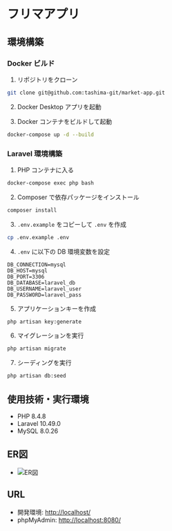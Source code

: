 # フリマアプリ

## 環境構築

### Docker ビルド

1. リポジトリをクローン
```bash
git clone git@github.com:tashima-git/market-app.git
```

2. Docker Desktop アプリを起動

3. Docker コンテナをビルドして起動
```bash
docker-compose up -d --build
```

### Laravel 環境構築

1. PHP コンテナに入る
```bash
docker-compose exec php bash
```

2. Composer で依存パッケージをインストール
```bash
composer install
```

3. `.env.example` をコピーして `.env` を作成
```bash
cp .env.example .env
```

4. `.env` に以下の DB 環境変数を設定
```dotenv
DB_CONNECTION=mysql
DB_HOST=mysql
DB_PORT=3306
DB_DATABASE=laravel_db
DB_USERNAME=laravel_user
DB_PASSWORD=laravel_pass
```

5. アプリケーションキーを作成
```bash
php artisan key:generate
```

6. マイグレーションを実行
```bash
php artisan migrate
```

7. シーディングを実行
```bash
php artisan db:seed
```

## 使用技術・実行環境

- PHP 8.4.8
- Laravel 10.49.0
- MySQL 8.0.26

## ER図

- ![ER図](./docs/erd.png)

## URL

- 開発環境: [http://localhost/](http://localhost/)
- phpMyAdmin: [http://localhost:8080/](http://localhost:8080/)
